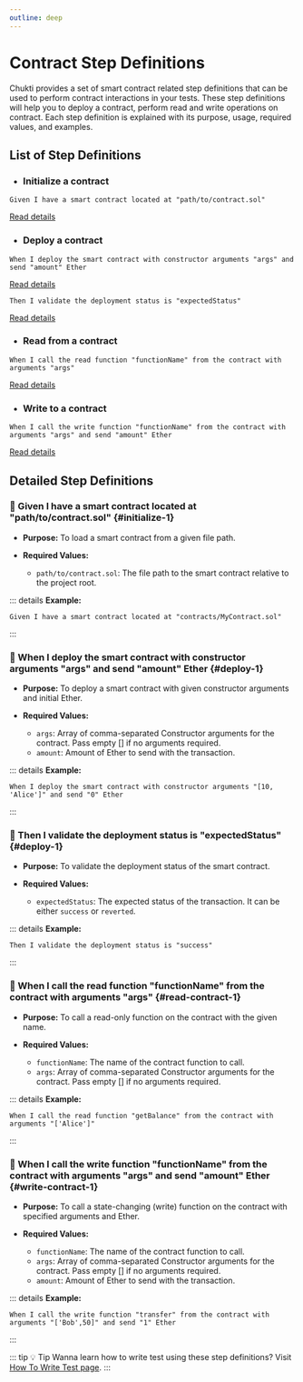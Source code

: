 ```yaml
---
outline: deep
---
```

# Contract Step Definitions

Chukti provides a set of smart contract related step definitions that can be used to perform contract interactions in your tests. These step definitions will help you to deploy a contract, perform read and write operations on contract. Each step definition is explained with its purpose, usage, required values, and examples.

## List of Step Definitions

- ### Initialize a contract
```gherkin
Given I have a smart contract located at "path/to/contract.sol"
```
[Read details](#initialize-1)

- ### Deploy a contract
```gherkin
When I deploy the smart contract with constructor arguments "args" and send "amount" Ether
```
[Read details](#deploy-1)

```gherkin
Then I validate the deployment status is "expectedStatus"
```
[Read details](#deploy-2)

- ### Read from a contract
```gherkin
When I call the read function "functionName" from the contract with arguments "args"
```
[Read details](#read-contract-1)

- ### Write to a contract
```gherkin
When I call the write function "functionName" from the contract with arguments "args" and send "amount" Ether
```
[Read details](#write-contract-1)

## Detailed Step Definitions

### :rocket: Given I have a smart contract located at "path/to/contract.sol" {#initialize-1}

- **Purpose:**
To load a smart contract from a given file path.

- **Required Values:**
    - `path/to/contract.sol`: The file path to the smart contract relative to the project root.

::: details **Example:**
```gherkin
Given I have a smart contract located at "contracts/MyContract.sol"
```
:::

### :rocket: When I deploy the smart contract with constructor arguments "args" and send "amount" Ether {#deploy-1}

- **Purpose:**
To deploy a smart contract with given constructor arguments and initial Ether.

- **Required Values:**
    - `args`: Array of comma-separated Constructor arguments for the contract. Pass empty [] if no arguments required.
    - `amount`: Amount of Ether to send with the transaction.

::: details **Example:**
```gherkin
When I deploy the smart contract with constructor arguments "[10, 'Alice']" and send "0" Ether
```
:::

### :rocket: Then I validate the deployment status is "expectedStatus" {#deploy-1}

- **Purpose:**
To validate the deployment status of the smart contract.

- **Required Values:**
    - `expectedStatus`: The expected status of the transaction. It can be either `success` or `reverted`.

::: details **Example:**
```gherkin
Then I validate the deployment status is "success"
```
:::

### :rocket: When I call the read function "functionName" from the contract with arguments "args" {#read-contract-1}

- **Purpose:**
To call a read-only function on the contract with the given name.

- **Required Values:**
    - `functionName`: The name of the contract function to call.
    - `args`: Array of comma-separated Constructor arguments for the contract. Pass empty [] if no arguments required.

::: details **Example:**
```gherkin
When I call the read function "getBalance" from the contract with arguments "['Alice']"
```
:::

### :rocket: When I call the write function "functionName" from the contract with arguments "args" and send "amount" Ether {#write-contract-1}

- **Purpose:**
To call a state-changing (write) function on the contract with specified arguments and Ether.

- **Required Values:**
    - `functionName`: The name of the contract function to call.
    - `args`: Array of comma-separated Constructor arguments for the contract. Pass empty [] if no arguments required.
    - `amount`: Amount of Ether to send with the transaction.

::: details **Example:**
```gherkin
When I call the write function "transfer" from the contract with arguments "['Bob',50]" and send "1" Ether
```
:::

::: tip :bulb: Tip
Wanna learn how to write test using these step definitions? Visit [How To Write Test page](/guide/how-to-write-test).
:::